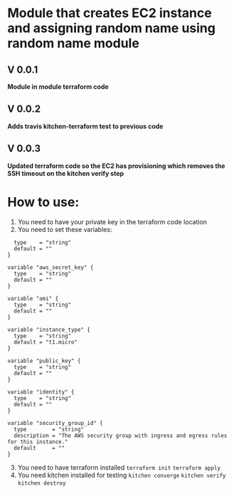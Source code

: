 # Module that creates EC2 instance and assigning random name using random name module

## V 0.0.1
**Module in module terraform code**

## V 0.0.2
**Adds travis kitchen-terraform test to previous code**

## V 0.0.3
**Updated terraform code so the EC2 has provisioning which removes the SSH timeout on the kitchen verify step**


# How to use:
1. You need to have your private key in the terraform code location
2. You need to set these variables:

```variable "aws_access_key" {
  type    = "string"
  default = ""
}

variable "aws_secret_key" {
  type    = "string"
  default = ""
}

variable "ami" {
  type    = "string"
  default = ""
}

variable "instance_type" {
  type    = "string"
  default = "t1.micro"
}

variable "public_key" {
  type    = "string"
  default = ""
}

variable "identity" {
  type    = "string"
  default = ""
}

variable "security_group_id" {
  type        = "string"
  description = "The AWS security group with ingress and egress rules for this instance."
  default     = ""
}
```
3. You need to have terraform installed
`terraform init`
`terraform apply`
4. You need kitchen installed for testing
`kitchen converge`
`kitchen verify`
`kitchen destroy`
